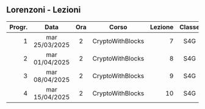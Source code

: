 ## Lorenzoni - Lezioni

|Progr.| Data | Ora | Corso | Lezione | Classe |
|--:|:-:|:-:|:-:|--:|:-:|
|1|mar 25/03/2025|2|CryptoWithBlocks|7|S4G|
|2|mar 01/04/2025|2|CryptoWithBlocks|8|S4G|
|3|mar 08/04/2025|2|CryptoWithBlocks|9|S4G|
|4|mar 15/04/2025|2|CryptoWithBlocks|10|S4G|


